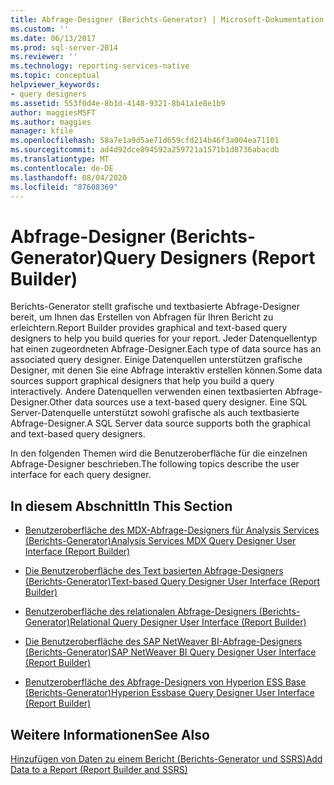 ```yaml
---
title: Abfrage-Designer (Berichts-Generator) | Microsoft-Dokumentation
ms.custom: ''
ms.date: 06/13/2017
ms.prod: sql-server-2014
ms.reviewer: ''
ms.technology: reporting-services-native
ms.topic: conceptual
helpviewer_keywords:
- query designers
ms.assetid: 553f0d4e-8b1d-4148-9321-8b41a1e8e1b9
author: maggiesMSFT
ms.author: maggies
manager: kfile
ms.openlocfilehash: 58a7e1a9d5ae71d659cfd214b46f3a004ea71101
ms.sourcegitcommit: ad4d92dce894592a259721a1571b1d8736abacdb
ms.translationtype: MT
ms.contentlocale: de-DE
ms.lasthandoff: 08/04/2020
ms.locfileid: "87608369"
---
```

# <a name="query-designers-report-builder"></a><span data-ttu-id="199e5-102">Abfrage-Designer (Berichts-Generator)</span><span class="sxs-lookup"><span data-stu-id="199e5-102">Query Designers (Report Builder)</span></span>
  <span data-ttu-id="199e5-103">Berichts-Generator stellt grafische und textbasierte Abfrage-Designer bereit, um Ihnen das Erstellen von Abfragen für Ihren Bericht zu erleichtern.</span><span class="sxs-lookup"><span data-stu-id="199e5-103">Report Builder provides graphical and text-based query designers to help you build queries for your report.</span></span> <span data-ttu-id="199e5-104">Jeder Datenquellentyp hat einen zugeordneten Abfrage-Designer.</span><span class="sxs-lookup"><span data-stu-id="199e5-104">Each type of data source has an associated query designer.</span></span> <span data-ttu-id="199e5-105">Einige Datenquellen unterstützen grafische Designer, mit denen Sie eine Abfrage interaktiv erstellen können.</span><span class="sxs-lookup"><span data-stu-id="199e5-105">Some data sources support graphical designers that help you build a query interactively.</span></span> <span data-ttu-id="199e5-106">Andere Datenquellen verwenden einen textbasierten Abfrage-Designer.</span><span class="sxs-lookup"><span data-stu-id="199e5-106">Other data sources use a text-based query designer.</span></span> <span data-ttu-id="199e5-107">Eine SQL Server-Datenquelle unterstützt sowohl grafische als auch textbasierte Abfrage-Designer.</span><span class="sxs-lookup"><span data-stu-id="199e5-107">A SQL Server data source supports both the graphical and text-based query designers.</span></span>  
  
 <span data-ttu-id="199e5-108">In den folgenden Themen wird die Benutzeroberfläche für die einzelnen Abfrage-Designer beschrieben.</span><span class="sxs-lookup"><span data-stu-id="199e5-108">The following topics describe the user interface for each query designer.</span></span>  
  
## <a name="in-this-section"></a><span data-ttu-id="199e5-109">In diesem Abschnitt</span><span class="sxs-lookup"><span data-stu-id="199e5-109">In This Section</span></span>  
  
-   [<span data-ttu-id="199e5-110">Benutzeroberfläche des MDX-Abfrage-Designers für Analysis Services &#40;Berichts-Generator&#41;</span><span class="sxs-lookup"><span data-stu-id="199e5-110">Analysis Services MDX Query Designer User Interface &#40;Report Builder&#41;</span></span>](../../2014/reporting-services/analysis-services-mdx-query-designer-user-interface-report-builder.md)  
  
-   [<span data-ttu-id="199e5-111">Die Benutzeroberfläche des Text basierten Abfrage-Designers &#40;Berichts-Generator&#41;</span><span class="sxs-lookup"><span data-stu-id="199e5-111">Text-based Query Designer User Interface &#40;Report Builder&#41;</span></span>](report-data/text-based-query-designer-user-interface-report-builder.md)  
  
-   [<span data-ttu-id="199e5-112">Benutzeroberfläche des relationalen Abfrage-Designers &#40;Berichts-Generator&#41;</span><span class="sxs-lookup"><span data-stu-id="199e5-112">Relational Query Designer User Interface &#40;Report Builder&#41;</span></span>](report-data/relational-query-designer-user-interface-report-builder.md)  
  
-   [<span data-ttu-id="199e5-113">Die Benutzeroberfläche des SAP NetWeaver BI-Abfrage-Designers &#40;Berichts-Generator&#41;</span><span class="sxs-lookup"><span data-stu-id="199e5-113">SAP NetWeaver BI Query Designer User Interface &#40;Report Builder&#41;</span></span>](../../2014/reporting-services/sap-netweaver-bi-query-designer-user-interface-report-builder.md)  
  
-   [<span data-ttu-id="199e5-114">Benutzeroberfläche des Abfrage-Designers von Hyperion ESS Base &#40;Berichts-Generator&#41;</span><span class="sxs-lookup"><span data-stu-id="199e5-114">Hyperion Essbase Query Designer User Interface &#40;Report Builder&#41;</span></span>](../../2014/reporting-services/hyperion-essbase-query-designer-user-interface-report-builder.md)  
  
## <a name="see-also"></a><span data-ttu-id="199e5-115">Weitere Informationen</span><span class="sxs-lookup"><span data-stu-id="199e5-115">See Also</span></span>  
 [<span data-ttu-id="199e5-116">Hinzufügen von Daten zu einem Bericht &#40;Berichts-Generator und SSRS&#41;</span><span class="sxs-lookup"><span data-stu-id="199e5-116">Add Data to a Report &#40;Report Builder and SSRS&#41;</span></span>](report-data/report-datasets-ssrs.md)  
  
  
